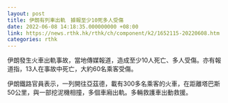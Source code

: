 ```yaml
---
layout: post
title: 伊朗有列車出軌　據報至少10死多人受傷
date: 2022-06-08 14:18:35.000000000 +08:00
link: https://news.rthk.hk/rthk/ch/component/k2/1652115-20220608.htm
categories: rthk
---
```


伊朗發生火車出軌事故，當地傳媒報道，造成至少10人死亡、多人受傷。亦有報道指，13人在事故中死亡，大約60名乘客受傷。

伊朗鐵路官員表示，一列開往亞茲德，載有300多名乘客的火車，在距離塔巴斯50公里，與一部挖泥機相撞，多個車廂出軌。多輛救護車出動救援。
